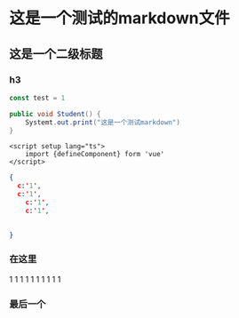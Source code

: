 # 这是一个测试的markdown文件

## 这是一个二级标题

### h3



```js
const test = 1
```

```java
public void Student() {
    Systemt.out.print("这是一个测试markdown")
}
```

```vue
<script setup lang="ts">
	import {defineComponent} form 'vue'
</script>
```

```json
{
  c:'1',
  c:'1',
    c:'1',
    c:'1',

  
}

```

### 在这里

1
1
1
1
1
1
1
1
1
1

### 最后一个